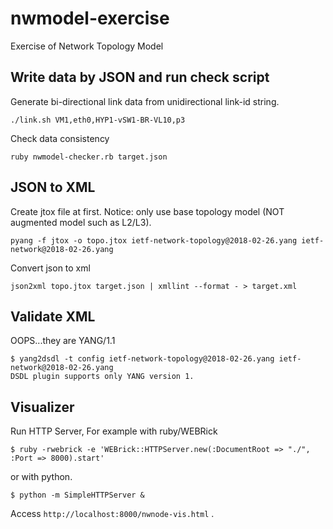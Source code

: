 # nwmodel-exercise

Exercise of Network Topology Model

## Write data by JSON and run check script

Generate bi-directional link data from unidirectional link-id string.
```
./link.sh VM1,eth0,HYP1-vSW1-BR-VL10,p3
```

Check data consistency
```
ruby nwmodel-checker.rb target.json
```

## JSON to XML

Create jtox file at first.
Notice: only use base topology model (NOT augmented model such as L2/L3).
```
pyang -f jtox -o topo.jtox ietf-network-topology@2018-02-26.yang ietf-network@2018-02-26.yang
```

Convert json to xml
```
json2xml topo.jtox target.json | xmllint --format - > target.xml
```

## Validate XML

OOPS...they are YANG/1.1
```
$ yang2dsdl -t config ietf-network-topology@2018-02-26.yang ietf-network@2018-02-26.yang
DSDL plugin supports only YANG version 1.
```

## Visualizer
Run HTTP Server, For example with ruby/WEBRick
```
$ ruby -rwebrick -e 'WEBrick::HTTPServer.new(:DocumentRoot => "./", :Port => 8000).start'
```
or with python.
```
$ python -m SimpleHTTPServer &
```

Access `http://localhost:8000/nwnode-vis.html` .
